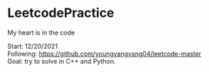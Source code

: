 # LeetcodePractice
My heart is in the code

Start: 12/20/2021  
Following: https://github.com/youngyangyang04/leetcode-master  
Goal: try to solve in C++ and Python.  
